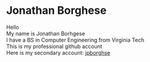 
<h1>Jonathan Borghese</h1>

Hello<br>
  My name is Jonathan Borhgese<br>
  I have a BS in Computer Engineering from Virginia Tech<br>
  This is my professional github account<br>
  Here is my secondary account: <a href='http://www.github.com/jpborghese'>jpborghse</a>
